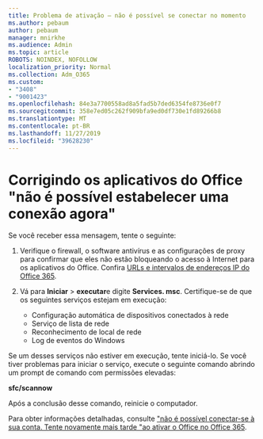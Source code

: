 ```yaml
---
title: Problema de ativação – não é possível se conectar no momento
ms.author: pebaum
author: pebaum
manager: mnirkhe
ms.audience: Admin
ms.topic: article
ROBOTS: NOINDEX, NOFOLLOW
localization_priority: Normal
ms.collection: Adm_O365
ms.custom:
- "3408"
- "9001423"
ms.openlocfilehash: 84e3a7700558ad8a5fad5b7ded6354fe8736e0f7
ms.sourcegitcommit: 358e7ed05c262f909bfa9ed0df730e1fd89266b8
ms.translationtype: MT
ms.contentlocale: pt-BR
ms.lasthandoff: 11/27/2019
ms.locfileid: "39628230"
---
```

# <a name="fixing-the-office-apps-we-are-unable-to-connect-right-now-message"></a>Corrigindo os aplicativos do Office "não é possível estabelecer uma conexão agora"

Se você receber essa mensagem, tente o seguinte:

1. Verifique o firewall, o software antivírus e as configurações de proxy para confirmar que eles não estão bloqueando o acesso à Internet para os aplicativos do Office. Confira [URLs e intervalos de endereços IP do Office 365](https://docs.microsoft.com/office365/enterprise/urls-and-ip-address-ranges).

2. Vá para **Iniciar** > **executar**e digite **Services. msc**. Certifique-se de que os seguintes serviços estejam em execução:
    - Configuração automática de dispositivos conectados à rede
    - Serviço de lista de rede
    - Reconhecimento de local de rede
    - Log de eventos do Windows

Se um desses serviços não estiver em execução, tente iniciá-lo. Se você tiver problemas para iniciar o serviço, execute o seguinte comando abrindo um prompt de comando com permissões elevadas:

**sfc/scannow**

Após a conclusão desse comando, reinicie o computador.

Para obter informações detalhadas, consulte ["não é possível conectar-se à sua conta. Tente novamente mais tarde "ao ativar o Office no Office 365](https://docs.microsoft.com/office/troubleshoot/activation-installation/issue-when-activate-office-from-office-365).